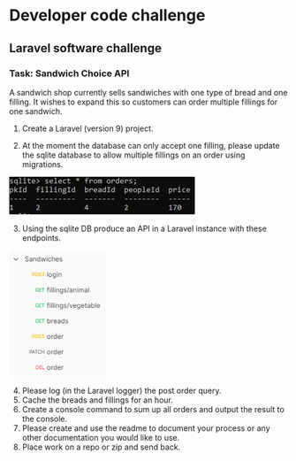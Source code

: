 # Developer code challenge
## Laravel software challenge

### Task: Sandwich Choice API

A sandwich shop currently sells sandwiches with one type of bread and one filling. It wishes
to expand this so customers can order multiple fillings for one sandwich.

1. Create a Laravel (version 9) project.

2. At the moment the database can only accept one filling, please update the sqlite
database to allow multiple fillings on an order using migrations.

![select-orders-screenshot](/assets/select-orders-screenshot.png)

3. Using the sqlite DB produce an API in a Laravel instance with these endpoints.

![api-endpoints](/assets/api-endpoint-list.png)

4. Please log (in the Laravel logger) the post order query.
5. Cache the breads and fillings for an hour.
6. Create a console command to sum up all orders and output the result to the console.
7. Please create and use the readme to document your process or any other documentation you would like to use.
8. Place work on a repo or zip and send back.
